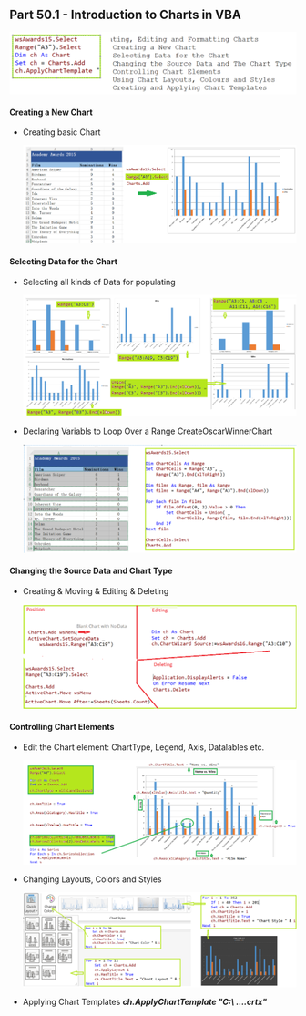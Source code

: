 ## Part 50.1 - Introduction to Charts in VBA

![ctpfl](../images/ctpfl.PNG)

#### Creating a New Chart

- Creating basic Chart

  ![CreateChart](../images/CreateChart.PNG)

#### Selecting Data for the Chart 

- Selecting all kinds of Data for populating

  ![DataSel](../images/DataSel.PNG)

- Declaring Variabls to Loop Over a Range CreateOscarWinnerChart

  ![Winner](..//images/Winner.PNG)


#### Changing the Source Data and Chart Type

- Creating  &  Moving & Editing & Deleting

  ![ctctl](../images/ctctl.PNG)
  

#### Controlling Chart Elements

- Edit the Chart element: ChartType, Legend, Axis, Datalables etc.

  ![ctedit](../images/ctedit.PNG)

- Changing Layouts, Colors and Styles

  ![LyCoSt](../images/LyCoSt.PNG)

- Applying Chart Templates   ***ch.ApplyChartTemplate "C:\ ....crtx"***
